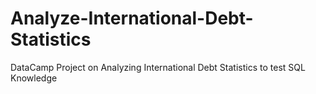 # Analyze-International-Debt-Statistics
DataCamp Project on Analyzing International Debt Statistics to test SQL Knowledge
